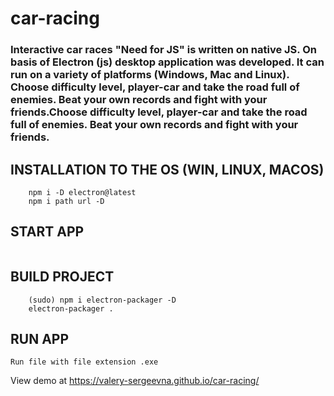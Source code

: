 # car-racing
### Interactive car races "Need for JS" is written on native JS. On basis of Electron (js) desktop application was developed. It can run on a variety of platforms (Windows, Mac and Linux). Choose difficulty level, player-car and take the road full of enemies. Beat your own records and fight with your friends.Choose difficulty level, player-car and take the road full of enemies. Beat your own records and fight with your friends.

## INSTALLATION TO THE OS (WIN, LINUX, MACOS)
``` npm init 
    npm i -D electron@latest
    npm i path url -D
```

## START APP
``` npm start
```

## BUILD PROJECT
``` (sudo) npm i electron-packager -g
    (sudo) npm i electron-packager -D
    electron-packager .
```
## RUN APP
    Run file with file extension .exe

View demo at https://valery-sergeevna.github.io/car-racing/

